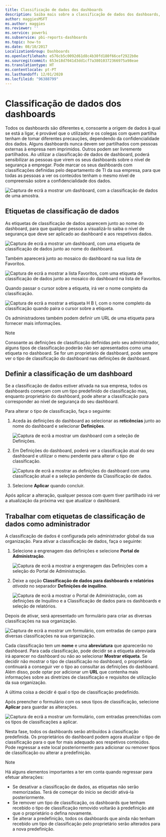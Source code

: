 ```yaml
---
title: Classificação de dados dos dashboards
description: Saiba mais sobre a classificação de dados dos dashboards, incluindo como um Administrador os deve configurar e como os proprietários de dashboards podem alterar a classificação.
author: maggiesMSFT
ms.author: maggies
ms.reviewer: ''
ms.service: powerbi
ms.subservice: pbi-reports-dashboards
ms.topic: how-to
ms.date: 08/10/2017
LocalizationGroup: Dashboards
ms.openlocfilehash: e576cb5c0092d61d8c4b30fd180f66cef2922b0e
ms.sourcegitcommit: 653e18d7041d3dd1cf7a38010372366975a98eae
ms.translationtype: HT
ms.contentlocale: pt-PT
ms.lasthandoff: 12/01/2020
ms.locfileid: "96388799"
---
```

# <a name="dashboard-data-classification"></a>Classificação de dados dos dashboards
Todos os dashboards são diferentes e, consoante a origem de dados à qual se está a ligar, é provável que o utilizador e os colegas com quem partilha tenham de tomar diferentes precauções, dependendo da confidencialidade dos dados. Alguns dashboards nunca devem ser partilhados com pessoas externas à empresa nem imprimidos. Outros podem ser livremente partilhados. Ao utilizar a classificação de dados de dashboard, poderá sensibilizar as pessoas que virem os seus dashboards sobre o nível de segurança a empregar. Pode marcar os seus dashboards com classificações definidas pelo departamento de TI da sua empresa, para que todas as pessoas a ver os conteúdos tenham o mesmo nível de compreensão sobre a confidencialidade dos dados.

![Captura de ecrã a mostrar um dashboard, com a classificação de dados de uma amostra.](media/service-data-classification/dashboard_tagged_as_hbi.png)

## <a name="data-classification-tags"></a>Etiquetas de classificação de dados
As etiquetas de classificação de dados aparecem junto ao nome do dashboard, para que qualquer pessoa a visualizá-lo saiba o nível de segurança que deve ser aplicado ao dashboard e aos respetivos dados.

![Captura de ecrã a mostrar um dashboard, com uma etiqueta de classificação de dados junto ao nome do dashboard.](media/service-data-classification/tag_next_to_title.png)

Também aparecerá junto ao mosaico do dashboard na sua lista de Favoritos.

![Captura de ecrã a mostrar a lista Favoritos, com uma etiqueta de classificação de dados junto ao mosaico do dashboard na lista de Favoritos.](media/service-data-classification/tag_on_dashboard_tile.png)

Quando passar o cursor sobre a etiqueta, irá ver o nome completo da classificação.

![Captura de ecrã a mostrar a etiqueta H B I, com o nome completo da classificação quando paira o cursor sobre a etiqueta. ](media/service-data-classification/tag_tooltip.png)

Os administradores também podem definir um URL de uma etiqueta para fornecer mais informações.

> [!NOTE]
> Consoante as definições de classificação definidas pelo seu administrador, alguns tipos de classificação poderão não ser apresentados como uma etiqueta no dashboard. Se for um proprietário de dashboard, pode sempre ver o tipo de classificação do dashboard nas definições de dashboard.
> 
> 

## <a name="setting-a-dashboards-classification"></a>Definir a classificação de um dashboard
Se a classificação de dados estiver ativada na sua empresa, todos os dashboards começam com um tipo predefinido de classificação mas, enquanto proprietário do dashboard, pode alterar a classificação para corresponder ao nível de segurança do seu dashboard.

Para alterar o tipo de classificação, faça o seguinte:

1. Aceda às definições do dashboard ao selecionar as **reticências** junto ao nome do dashboard e selecionar **Definições**.
   
    ![Captura de ecrã a mostrar um dashboard com a seleção de Definições.](media/service-data-classification/dashboard_settings.png)
2. Em Definições do dashboard, poderá ver a classificação atual do seu dashboard e utilizar o menu pendente para alterar o tipo de classificação.
   
    ![Captura de ecrã a mostrar as definições do dashboard com uma classificação atual e a seleção pendente da Classificação de dados.](media/service-data-classification/classification_setting_dropdown.png)
3. Selecione **Aplicar** quando concluir.

Após aplicar a alteração, qualquer pessoa com quem tiver partilhado irá ver a atualização da próxima vez que atualizar o dashboard.

## <a name="working-with-data-classification-tags-as-an-admin"></a>Trabalhar com etiquetas de classificação de dados como administrador
A classificação de dados é configurada pelo administrador global da sua organização. Para ativar a classificação de dados, faça o seguinte:

1. Selecione a engrenagem das definições e selecione **Portal de Administração**.
   
    ![Captura de ecrã a mostrar a engrenagem das Definições com a seleção do Portal de Administração.](media/service-data-classification/admin_portal_in_settings.png)
2. Deixe a opção **Classificação de dados para dashboards e relatórios** *ativada* no separador **Definições de inquilino**.
   
    ![Captura de ecrã a mostrar o Portal de Administração, com as definições de Inquilino e a Classificação de dados para os dashboards e seleção de relatórios.](media/service-data-classification/data_classification_switch_location.png)

Depois de ativar, será apresentado um formulário para criar as diversas classificações na sua organização.

![Captura de ecrã a mostrar um formulário, com entradas de campo para diversas classificações na sua organização.](media/service-data-classification/blank_classification_form.png)

Cada classificação tem um **nome** e uma **abreviatura** que aparecerão no dashboard. Para cada classificação, pode decidir se a etiqueta abreviada irá aparecer no dashboard ou não ao selecionar **Mostrar etiqueta**. Se decidir não mostrar o tipo de classificação no dashboard, o proprietário continuará a conseguir ver o tipo ao consultar as definições do dashboard. Além disso, pode optar por adicionar um **URL** que contenha mais informações sobre as diretrizes de classificação e requisitos de utilização da sua organização.  

A última coisa a decidir é qual o tipo de classificação predefinido.  

Após preencher o formulário com os seus tipos de classificação, selecione **Aplicar** para guardar as alterações.

![Captura de ecrã a mostrar um formulário, com entradas preenchidas com os tipos de classificações a aplicar.](media/service-data-classification/filled_in_classification_form.png)

Nesta fase, todos os dashboards serão atribuídos à classificação predefinida. Os proprietários do dashboard podem agora atualizar o tipo de classificação para o que for mais adequado aos respetivos conteúdos. Pode regressar a este local posteriormente para adicionar ou remover tipos de classificação ou alterar a predefinição.  

> [!NOTE]
> Há alguns elementos importantes a ter em conta quando regressar para efetuar alterações:
> 
> * Se desativar a classificação de dados, as etiquetas não serão memorizadas. Terá de começar do início se decidir ativá-la posteriormente.  
> * Se remover um tipo de classificação, os dashboards que tenham recebido o tipo de classificação removido voltarão à predefinição até que o proprietário o defina novamente.  
> * Se alterar a predefinição, todos os dashboards que ainda não tenham recebido um tipo de classificação pelo proprietário serão alterados para a nova predefinição.
> 
> 

